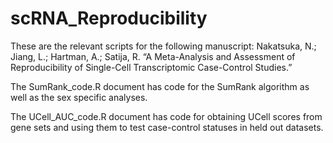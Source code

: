 # scRNA_Reproducibility

These are the relevant scripts for the following manuscript:
Nakatsuka, N.; Jiang, L.; Hartman, A.; Satija, R. “A Meta-Analysis and Assessment of Reproducibility of Single-Cell Transcriptomic Case-Control Studies.”

The SumRank_code.R document has code for the SumRank algorithm as well as the sex specific analyses.

The UCell_AUC_code.R document has code for obtaining UCell scores from gene sets and using them to test case-control statuses in held out datasets.
